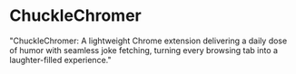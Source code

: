 # ChuckleChromer
"ChuckleChromer: A lightweight Chrome extension delivering a daily dose of humor with seamless joke fetching, turning every browsing tab into a laughter-filled experience."
